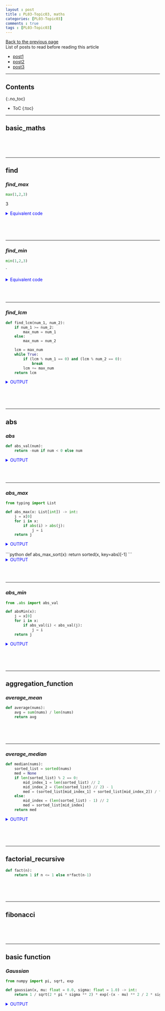 ```yaml
---
layout : post
title : PL03-Topic03, maths
categories: [PL03-Topic03]
comments : true
tags : [PL03-Topic03]
---
```

[Back to the previous page](https://userdyk-github.github.io/pl03/PL03-Contents.html) <br>
List of posts to read before reading this article
- <a href='https://userdyk-github.github.io/'>post1</a>
- <a href='https://userdyk-github.github.io/'>post2</a>
- <a href='https://userdyk-github.github.io/'>post3</a>

---

## Contents
{:.no_toc}

* ToC
{:toc}

<hr class="division1">

## **basic_maths**

<br><br><br>

<hr class="division2">




## **find**

### ***find_max***

```python
max(1,2,3)
```
<span class="jb-medium">3</span>
<details markdown="1">
<summary class='jb-small' style="color:blue">Equivalent code</summary>
<hr class='division3'>
```python
def find_max(nums):
    max = nums[0]
    for x in nums:
        if x > max:
            max = x
    print(max)
```
<hr class='division3'>
</details>



<br><br><br>

---

### ***find_min***

```python
min(1,2,3)
```
<span class="jb-medium">`</span>
<details markdown="1">
<summary class='jb-small' style="color:blue">Equivalent code</summary>
<hr class='division3'>
```python
def find_min(x):
    min_num = x[0]
    for i in x:
        if min_num > i:
            min_num = i
    return min_num
```
<hr class='division3'>
</details>
<br><br><br>

---

### ***find_lcm***

```python
def find_lcm(num_1, num_2):
    if num_1 >= num_2:
        max_num = num_1
    else:
        max_num = num_2

    lcm = max_num
    while True:
        if (lcm % num_1 == 0) and (lcm % num_2 == 0):
            break
        lcm += max_num
    return lcm
```
<details markdown="1">
<summary class='jb-small' style="color:blue">OUTPUT</summary>
<hr class='division3'>
```
>>> find_lcm(5,2)
10
>>> find_lcm(12,76)
228
```
<hr class='division3'>
</details>

<br><br><br>

<hr class="division2">

## **abs**

### ***abs***

```python
def abs_val(num):
    return -num if num < 0 else num
```
<details markdown="1">
<summary class='jb-small' style="color:blue">OUTPUT</summary>
<hr class='division3'>
```
>>> abs_val(-5)
5
>>> abs_val(0)
0
```
<hr class='division3'>
</details>
<br><br><br>

---

### ***abs_max***

```python
from typing import List

def abs_max(x: List[int]) -> int:
    j = x[0]
    for i in x:
        if abs(i) > abs(j):
            j = i
    return j
```
<details markdown="1">
<summary class='jb-small' style="color:blue">OUTPUT</summary>
<hr class='division3'>
```
>>> abs_max([0,5,1,11])
11
>>> abs_max([3,-10,-2])
-10
```
<hr class='division3'>
</details>
<br>
```python
def abs_max_sort(x):
    return sorted(x, key=abs)[-1]
```
<details markdown="1">
<summary class='jb-small' style="color:blue">OUTPUT</summary>
<hr class='division3'>
```
>>> abs_max_sort([0,5,1,11])
11
>>> abs_max_sort([3,-10,-2])
-10
```
<hr class='division3'>
</details>
<br><br><br>

---

### ***abs_min***

```python
from .abs import abs_val

def absMin(x):
    j = x[0]
    for i in x:
        if abs_val(i) < abs_val(j):
            j = i
    return j
```

<details markdown="1">
<summary class='jb-small' style="color:blue">OUTPUT</summary>
<hr class='division3'>
```
>>> absMin([0,5,1,11])
0
>>> absMin([3,-10,-2])
-2
```
<hr class='division3'>
</details>

<br><br><br>

<hr class="division2">

## **aggregation_function**

### ***average_mean***

```python
def average(nums):
    avg = sum(nums) / len(nums)
    return avg
```

<br><br><br>

---

### ***average_median***

```python
def median(nums):
    sorted_list = sorted(nums)
    med = None
    if len(sorted_list) % 2 == 0:
        mid_index_1 = len(sorted_list) // 2
        mid_index_2 = (len(sorted_list) // 2) - 1
        med = (sorted_list[mid_index_1] + sorted_list[mid_index_2]) / float(2)
    else:
        mid_index = (len(sorted_list) - 1) // 2
        med = sorted_list[mid_index]
    return med
```

<details markdown="1">
<summary class='jb-small' style="color:blue">OUTPUT</summary>
<hr class='division3'>
```
>>> median([0])
0
>>> median([4,1,3,2])
2.5
```
<hr class='division3'>
</details>

<br><br><br>

<hr class="division2">

## **factorial_recursive**

```python
def fact(n):
    return 1 if n <= 1 else n*fact(n-1)
```

<br><br><br>

<hr class="division2">

## **fibonacci**

<br><br><br>

<hr class="division2">

## **basic function**

### ***Gaussian***

```python
from numpy import pi, sqrt, exp

def gaussian(x, mu: float = 0.0, sigma: float = 1.0) -> int:
    return 1 / sqrt(2 * pi * sigma ** 2) * exp(-(x - mu) ** 2 / 2 * sigma ** 2)
```
<details markdown="1">
<summary class='jb-small' style="color:blue">OUTPUT</summary>
<hr class='division3'>
```
>>> gaussian(1)
0.24197072451914337
  
>>> gaussian(24)
3.342714441794458e-126
Supports NumPy Arrays
Use numpy.meshgrid with this to generate gaussian blur on images.
>>> import numpy as np
>>> x = np.arange(15)
>>> gaussian(x)
array([3.98942280e-01, 2.41970725e-01, 5.39909665e-02, 4.43184841e-03,
       1.33830226e-04, 1.48671951e-06, 6.07588285e-09, 9.13472041e-12,
       5.05227108e-15, 1.02797736e-18, 7.69459863e-23, 2.11881925e-27,
       2.14638374e-32, 7.99882776e-38, 1.09660656e-43])
           
>>> gaussian(15)
5.530709549844416e-50

>>> gaussian(10**234) # doctest: +IGNORE_EXCEPTION_DETAIL
Traceback (most recent call last):
    ...
OverflowError: (34, 'Result too large')

>>> gaussian(10**-326)
0.3989422804014327

>>> gaussian(2523, mu=234234, sigma=3425)
0.0
```
<hr class='division3'>
</details>

<br><br><br>

---

### ***softmax***

```python
def softmax(vector):
    exponentVector = np.exp(vector)
    sumOfExponents = np.sum(exponentVector)
    softmax_vector = exponentVector / sumOfExponents
    return softmax_vector
```
<details markdown="1">
<summary class='jb-small' style="color:blue">OUTPUT</summary>
<hr class='division3'>
```
>>> np.ceil(np.sum(softmax([1,2,3,4])))
1.0

>>> vec = np.array([5,5])
>>> softmax(vec)
array([0.5, 0.5])

>>> softmax([0])
array([1.])
```
<hr class='division3'>
</details>

<br><br><br>

<hr class="division2">

## **integral**

### ***simpson_rule***

```python
```

---

<br><br><br>

### ***trapezoidal_rule***

```python
```

<br><br><br>

<hr class="division1">

List of posts followed by this article
- [post1](https://userdyk-github.github.io/)
- <a href='https://userdyk-github.github.io/'>post2</a>
- <a href='https://userdyk-github.github.io/'>post3</a>

---

Reference
- <a href='https://github.com/TheAlgorithms/Python' target="_blank">TheAlgorithms</a>
- <a href='https://userdyk-github.github.io/'>post3</a>

---

<details markdown="1">
<summary class='jb-small' style="color:blue">OUTPUT</summary>
<hr class='division3'>
```

```
<hr class='division3'>
</details>

